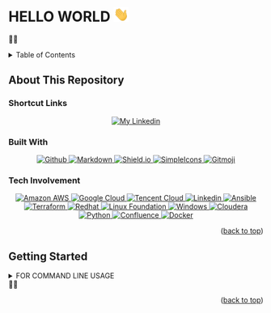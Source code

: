 <div id="top"></div>

<!-- HELLO WORLD -->
# HELLO WORLD  <img src="zImg/wave.gif" width="30px">
🤟🏼

<!-- TABLE OF CONTENTS -->
<details>
  <summary>Table of Contents</summary>
  <ol>
    <li>
      <a href="#about-this-repository">About This Repository</a>
      <ul>
        <li><a href="#shorcut-links">Shortcut Links</a></li>
        <li><a href="#built-with">Built With</a></li>
        <li><a href="#tech-involvement">Tech Involvement</a></li>
      </ul>
    </li>
    <li>
      <a href="#getting-started">Getting Started</a>
      <ul>
        <li><a href="#setup">Setup</a></li>
        <li><a href="#usage">Usage</a></li>
      </ul>
    </li>
  </ol>
</details>

<!-- ABOUT THIS REPOSITORY -->
## About This Repository

<!-- PROJECT SHIELDS -->
<!--
*** I'm using markdown "reference style" links for readability.
*** Reference links are enclosed in brackets [ ] instead of parentheses ( ).
*** See the bottom of this document for the declaration of the reference variables
*** for contributors-url, forks-url, etc. This is an optional, concise syntax you may use.
*** https://www.markdownguide.org/basic-syntax/#reference-style-links

[![Contributors][contributors-shield]][contributors-url]
[![Forks][forks-shield]][forks-url]
[![Stargazers][stars-shield]][stars-url]
[![Issues][issues-shield]][issues-url]
[![MIT License][license-shield]][license-url]
[![LinkedIn][linkedin-shield]][linkedin-url]
-->
<!-- MARKDOWN LINKS & IMAGES -->
<!-- https://www.markdownguide.org/basic-syntax/#reference-style-links -->
<!--
[contributors-shield]: https://img.shields.io/?style=for-the-badge
[contributors-url]: https://XXXXX/cliffching/Best-README-Template/graphs/contributors
[forks-shield]: https://img.shields.io/github/forks/othneildrew/Best-README-Template.svg?style=for-the-badge
[forks-url]: https://XXXXX/cliffching/Best-README-Template/network/members
[stars-shield]: https://img.shields.io/github/stars/othneildrew/Best-README-Template.svg?style=for-the-badge
[stars-url]: https://XXXXX/cliffching/Best-README-Template/stargazers
[issues-shield]: https://img.shields.io/github/issues/othneildrew/Best-README-Template.svg?style=for-the-badge
[issues-url]: https://XXXXX/cliffching/cc-secret-labs#1
[license-shield]: https://img.shields.io/github/license/othneildrew/Best-README-Template.svg?style=for-the-badge
[license-url]: https://XXXXX/cliffching/Best-README-Template/blob/master/LICENSE.txt
-->

<!-- SHORTCUT LINKS -->
### Shortcut Links
<!-- PERSONAL INFORMATION -->
<p align="center">
  <a href="https://linkedin.com/sg/cliffching">
    <img alt="My Linkedin" src="https://img.shields.io/badge/-LinkedIn-black.svg?style=plastic&logo=linkedin&colorB=555">
  </a>
</p>

<!-- BUILT WITH -->
### Built With
<p align="center">
  <a href="https://github.com">
    <img alt="Github" src="https://img.shields.io/badge/-Github-black.svg?style=social&logo=github&colorB=555">
  </a>
  <a href="https://www.markdownguide.org">
    <img alt="Markdown" src="https://img.shields.io/badge/-Markdown-black.svg?style=social&logo=markdown&colorB=555">
  </a>
   <a href="https://shields.io">
    <img alt="Shield.io" src="https://img.shields.io/badge/-Shield.io-black.svg?style=social&logo=shieldsdotio&colorB=555">
  </a>
  <a href="https://simpleicons.org">
    <img alt="SimpleIcons" src="https://img.shields.io/badge/-SimpleIcons-black.svg?style=social&logo=simpleicons&colorB=555">
  </a>
  <a href="https://gitmoji.dev">
    <img alt="Gitmoji" src="https://img.shields.io/badge/%20😜%20😍-gitmoji-FFDD67.svg?style=social&colorB=555" >
  </a>
</p>

<!-- TECH INVOLVEMENT -->
### Tech Involvement
<p align="center">
  <a href="https://aws.amazon.com">
    <img alt="Amazon AWS" src="https://img.shields.io/badge/-AWS-black.svg?style=social&logo=amazonaws&colorB=555">
  </a>
  <a href="https://cloud.google.com/">
    <img alt="Google Cloud" src="https://img.shields.io/badge/-GoogleCLoud-black.svg?style=social&logo=googlecloud&colorB=555">
  </a>
  <a href="https://cloud.tencent.com">
    <img alt="Tencent Cloud" src="https://img.shields.io/badge/-TencentCloud-black.svg?style=social&logo=tencentqq&colorB=555">
  </a>
  <a href="https://linkedin.com.sg">
    <img alt="Linkedin" src="https://img.shields.io/badge/-LinkedIn-black.svg?style=social&logo=linkedin&colorB=555">
  </a> 
  <a href="https://www.ansible.com">
    <img alt="Ansible" src="https://img.shields.io/badge/-Ansible-black.svg?style=social&logo=ansible&colorB=555">
  </a>
  <a href="https://www.terraform.io">
    <img alt="Terraform" src="https://img.shields.io/badge/-Terraform-black.svg?style=social&logo=terraform&colorB=555">
  </a>
  <a href="https://www.redhat.com">
    <img alt="Redhat" src="https://img.shields.io/badge/-Redhat-black.svg?style=social&logo=redhat&colorB=555">
  </a>
  <a href="https://www.linuxfoundation.org">
    <img alt="Linux Foundation" src="https://img.shields.io/badge/-LinuxFoundation-black.svg?style=social&logo=linux&colorB=555">
  </a>
  <a href="https://www.microsoft.com/en-sg/windows">
    <img alt="Windows" src="https://img.shields.io/badge/-Windows-black.svg?style=social&logo=windows&colorB=555">
  </a>
  <a href="https://www.cloudera.com">
    <img alt="Cloudera" src="https://img.shields.io/badge/-Cloudera-black.svg?style=social&logo=cloudera&colorB=555">
  </a>
  <a href="https://www.python.org">
    <img alt="Python" src="https://img.shields.io/badge/-Python-black.svg?style=social&logo=python&colorB=555">
  </a>
  <a href="https://www.atlassian.com/software/confluence">
    <img alt="Confluence" src="https://img.shields.io/badge/-Confluence-black.svg?style=social&logo=confluence&colorB=555">
  </a>
  <a href="https://www.docker.com">
    <img alt="Docker" src="https://img.shields.io/badge/-Docker-black.svg?style=social&logo=docker&colorB=555">
  </a>
</p>

<p align="right">(<a href="#hello-world">back to top</a>)</p>

<!-- GETTING STARTED -->
## Getting Started
<details> 
<summary> FOR COMMAND LINE USAGE </summary>
<!-- SETUP -->
### Setup
#### Git global setup
```sh
git config --global user.name  "<USERNAME>"
git config --global user.email "<EMAILACCOUNT>"
```

#### Create a new repository
```sh
mkdir <PATH OF REPO>
cd <PATH of REPO>
git clone <git@GITHUB REPO NAME>
cd <PATH OF REPO>
touch .gitignore
touch README.md
```
#### Put the following into .gitignore
This will ensure filename or extension with such patterns or format will not be uploaded into git repository
```bash
.DS_Store
thumbs.db
```
Update the changes via these way:
```sh
git add README.md
git commit -m "add README"
git push -u origin master
git pull
```
OR
```sh
git add .
git commit -m "added .gitignore and README" -a
git push -u origin master
git pull
```

<!-- USAGE -->
### Usage
#### For existing folder or Git repository
```sh
cd <existing_folder>
git init
git remote add origin <git@GITHUB REPO NAME/.git>
git add .
git commit -m "init" -a 
git push -u origin master
git pull
```
</details>
👋🏼
<p align="right">(<a href="#hello-world">back to top</a>)</p>

